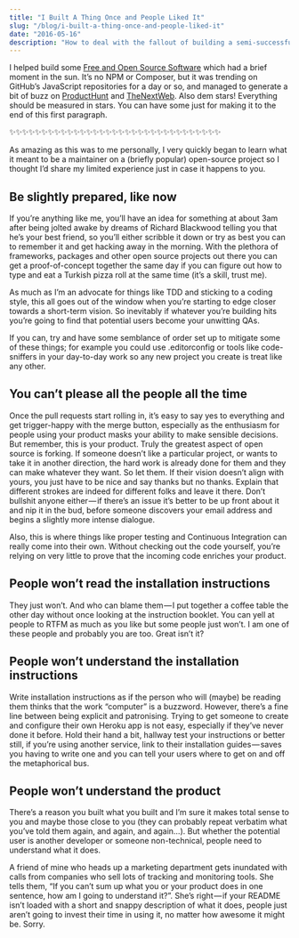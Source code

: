 ```yaml
---
title: "I Built A Thing Once and People Liked It"
slug: "/blog/i-built-a-thing-once-and-people-liked-it"
date: "2016-05-16"
description: "How to deal with the fallout of building a semi-successful product"
---
```


I helped build some [Free and Open Source Software](https://github.com/benchmarkstudios/slackbox) which had a brief moment in the sun. It’s no NPM or Composer, but it was trending on GitHub’s JavaScript repositories for a day or so, and managed to generate a bit of buzz on [ProductHunt](https://www.producthunt.com/tech/slackbox-2) and [TheNextWeb](http://thenextweb.com/dd/2015/06/23/a-new-way-to-control-spotify-through-slack-integration/#gref). Also dem stars! Everything should be measured in stars. You can have some just for making it to the end of this first paragraph.

✨✨✨✨✨✨✨✨✨✨✨✨✨✨✨✨✨✨✨✨✨✨✨✨✨✨✨✨✨✨✨✨✨

As amazing as this was to me personally, I very quickly began to learn what it meant to be a maintainer on a (briefly popular) open-source project so I thought I’d share my limited experience just in case it happens to you.

## Be slightly prepared, like now

If you’re anything like me, you’ll have an idea for something at about 3am after being jolted awake by dreams of Richard Blackwood telling you that he’s your best friend, so you’ll either scribble it down or try as best you can to remember it and get hacking away in the morning. With the plethora of frameworks, packages and other open source projects out there you can get a proof-of-concept together the same day if you can figure out how to type and eat a Turkish pizza roll at the same time (it’s a skill, trust me).

As much as I’m an advocate for things like TDD and sticking to a coding style, this all goes out of the window when you’re starting to edge closer towards a short-term vision. So inevitably if whatever you’re building hits you’re going to find that potential users become your unwitting QAs.

If you can, try and have some semblance of order set up to mitigate some of these things; for example you could use .editorconfig or tools like code-sniffers in your day-to-day work so any new project you create is treat like any other.

## You can’t please all the people all the time

Once the pull requests start rolling in, it’s easy to say yes to everything and get trigger-happy with the merge button, especially as the enthusiasm for people using your product masks your ability to make sensible decisions. But remember, this is your product. Truly the greatest aspect of open source is forking. If someone doesn’t like a particular project, or wants to take it in another direction, the hard work is already done for them and they can make whatever they want. So let them. If their vision doesn’t align with yours, you just have to be nice and say thanks but no thanks. Explain that different strokes are indeed for different folks and leave it there. Don’t bullshit anyone either — if there’s an issue it’s better to be up front about it and nip it in the bud, before someone discovers your email address and begins a slightly more intense dialogue.

Also, this is where things like proper testing and Continuous Integration can really come into their own. Without checking out the code yourself, you’re relying on very little to prove that the incoming code enriches your product.

## People won’t read the installation instructions

They just won’t. And who can blame them — I put together a coffee table the other day without once looking at the instruction booklet. You can yell at people to RTFM as much as you like but some people just won’t. I am one of these people and probably you are too. Great isn’t it?

## People won’t understand the installation instructions

Write installation instructions as if the person who will (maybe) be reading them thinks that the work “computer” is a buzzword. However, there’s a fine line between being explicit and patronising. Trying to get someone to create and configure their own Heroku app is not easy, especially if they’ve never done it before. Hold their hand a bit, hallway test your instructions or better still, if you’re using another service, link to their installation guides — saves you having to write one and you can tell your users where to get on and off the metaphorical bus.

## People won’t understand the product

There’s a reason you built what you built and I’m sure it makes total sense to you and maybe those close to you (they can probably repeat verbatim what you’ve told them again, and again, and again…). But whether the potential user is another developer or someone non-technical, people need to understand what it does.

A friend of mine who heads up a marketing department gets inundated with calls from companies who sell lots of tracking and monitoring tools. She tells them, “If you can’t sum up what you or your product does in one sentence, how am I going to understand it?”. She’s right — if your README isn’t loaded with a short and snappy description of what it does, people just aren’t going to invest their time in using it, no matter how awesome it might be. Sorry.
